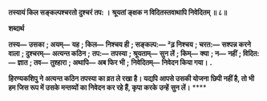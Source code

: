 **तस्यायं किल सङ्कल्पश्चरतो दुश्चरं तप: ।** **श्रूयतां ङ्क्षक न विदितस्तवाथापि निवेदितम् ॥ ८॥** 

**शब्दार्थ** 

**तस्य—** **उसका** **; अयम्—** **यह** **; किल—** **निश्चय ही** **; सङ्कल्प:—** **²ढ़ निश्चय** **; चरत:—** **सश्पन्न करने वाला** **; दुश्चरम्—** **अत्यन्त कठिन** **;** **तप:—** **तपस्या** **; श्रूयताम्—** **सुन लें** **; किम्—** **क्या** **; न—** **नहीं** **; विदित:—** **ज्ञात** **; तव—** **तुश्हारा** **; अथापि—** **अब फिर भी** **;** **निवेदितम्—** **निवेदन किया गया।** **.** 

**हिरण्यकशिपु ने अत्यन्त कठिन तपस्या का व्रत ले रखा है। यद्यपि आपसे उसकी योजना** **छिपी नहीं है, तो भी हम जिस रूप में उसके मन्तव्यों का निवेदन कर रहे हैं, कृपा करके उन्हें** **सुन लें।** **** 